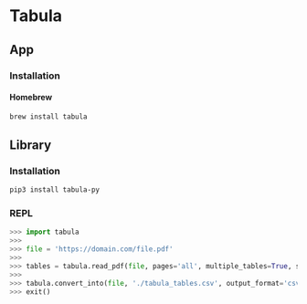 # Tabula

## App

### Installation

#### Homebrew

```sh
brew install tabula
```

## Library

### Installation

```sh
pip3 install tabula-py
```

### REPL

```py
>>> import tabula
>>>
>>> file = 'https://domain.com/file.pdf'
>>>
>>> tables = tabula.read_pdf(file, pages='all', multiple_tables=True, stream=True)
>>>
>>> tabula.convert_into(file, './tabula_tables.csv', output_format='csv', pages='all')
>>> exit()
```
